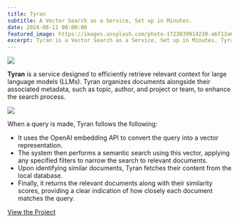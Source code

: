 ```yaml
---
title: Tyran
subtitle: A Vector Search as a Service, Set up in Minutes.
date: 2024-06-11 00:00:00
featured_image: https://images.unsplash.com/photo-1723039914210-a6f13a6931af
excerpt: Tyran is a Vector Search as a Service, Set up in Minutes. Tyran is a service designed to efficiently retrieve relevant context for large language models (LLMs).
---
```


![](https://images.unsplash.com/photo-1723039914210-a6f13a6931af)

**Tyran** is a service designed to efficiently retrieve relevant context for large language models (LLMs). Tyran organizes documents alongside their associated metadata, such as topic, author, and project or team, to enhance the search process.

![](/images/blog/tyrant-chart.png)

When a query is made, Tyran follows the following:

* It uses the OpenAI embedding API to convert the query into a vector representation.
* The system then performs a semantic search using this vector, applying any specified filters to narrow the search to relevant documents.
* Upon identifying similar documents, Tyran fetches their content from the local database.
* Finally, it returns the relevant documents along with their similarity scores, providing a clear indication of how closely each document matches the query.

<a href="https://github.com/Norwik/Tyran" class="button button--large">View the Project</a>
